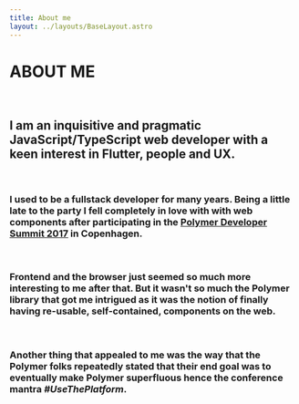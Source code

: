 ```yaml
---
title: About me
layout: ../layouts/BaseLayout.astro
---
```


# ABOUT ME

<br />

## I am an inquisitive and pragmatic JavaScript/TypeScript web developer with a keen interest in Flutter, people and UX.

<br />

### I used to be a fullstack developer for many years. Being a little late to the party I fell completely in love with with web components after participating in the [Polymer Developer Summit 2017](https://summit.polymer-project.org/schedule) in Copenhagen.

<br/>

### Frontend and the browser just seemed so much more interesting to me after that. But it wasn't so much the Polymer library that got me intrigued as it was the notion of finally having re-usable, self-contained, components on the web.

<br/>

### Another thing that appealed to me was the way that the Polymer folks repeatedly stated that their end goal was to eventually make Polymer superfluous hence the conference mantra <i>#UseThePlatform</i>.

<br/>
